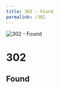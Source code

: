 ```yaml
---
title: 302 - Found
permalink: /302
---
```

<div>
    <img src="http://i.imgur.com/nJ2LiTN.jpg" alt="302 - Found" />
    <h1>302</h1>
    <h2>Found</h2>
</div>
